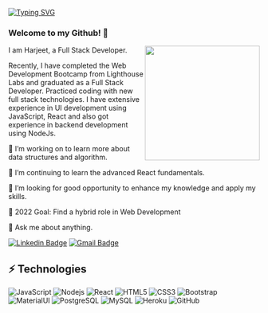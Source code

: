 [![Typing SVG](https://readme-typing-svg.herokuapp.com/?lines=Hello+my+name+is+Harjeet;Welcome+to+my+repository)](https://git.io/typing-svg)


### Welcome to my Github! 👋

<img align='right' src="ps://giphy.com/gifs/dommespace-domme-space-programador-qgQUggAC3Pfv687qPC/giphy.gif" width="230" />

I am Harjeet, a Full Stack Developer.

Recently, I have completed the Web Development Bootcamp from Lighthouse Labs and graduated as a Full Stack Developer. Practiced coding with new full stack technologies.
I have extensive experience in UI development using JavaScript, React and also got experience in backend development using NodeJs.

🔭 I’m working on to learn more about data structures and algorithm.

🌱 I’m continuing to learn the advanced React fundamentals.

👯 I’m looking for good opportunity to enhance my knowledge and apply my skills.

🥅 2022 Goal: Find a hybrid role in Web Development

💬 Ask me about anything.

[![Linkedin Badge](https://img.shields.io/badge/-HarjeetKaur-teal?style=flat-square&logo=Linkedin&logoColor=white&link=https://www.linkedin.com/in/harjeet-kaur-373675146/)](https://www.linkedin.com/in/harjeet-kaur-373675146/)
[![Gmail Badge](https://img.shields.io/badge/-harjeetkaur.dhanjal@gmail.com-c14435?style=flat-square&logo=Gmail&logoColor=white&link=mailto:harjeetkaur.dhanjal@gmail.com)](mailto:harjeetkaur.dhanjal@gmail.com)

## ⚡ Technologies

![JavaScript](https://img.shields.io/badge/-JavaScript-black?style=flat-square&logo=javascript)
![Nodejs](https://img.shields.io/badge/-Nodejs-black?style=flat-square&logo=Node.js)
![React](https://img.shields.io/badge/-React-black?style=flat-square&logo=react)
![HTML5](https://img.shields.io/badge/-HTML5-E34F26?style=flat-square&logo=html5&logoColor=white)
![CSS3](https://img.shields.io/badge/-CSS3-1572B6?style=flat-square&logo=css3)
![Bootstrap](https://img.shields.io/badge/-Bootstrap-563D7C?style=flat-square&logo=bootstrap)
![MaterialUI](https://img.shields.io/badge/MUI-MaterialUI-yellow?style=flat-square&logo=materialUI)
![PostgreSQL](https://img.shields.io/badge/-PostgreSQL-336791?style=flat-square&logo=postgresql)
![MySQL](https://img.shields.io/badge/-MySQL-black?style=flat-square&logo=mysql)
![Heroku](https://img.shields.io/badge/-Heroku-430098?style=flat-square&logo=heroku)
![GitHub](https://img.shields.io/badge/-GitHub-181717?style=flat-square&logo=github)
